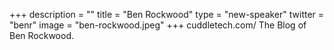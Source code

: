 +++
description = ""
title = "Ben Rockwood"
type = "new-speaker"
twitter = "benr"
image = "ben-rockwood.jpeg"
+++
cuddletech.com/
The Blog of Ben Rockwood.